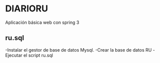 DIARIORU
========

Aplicación básica web con spring 3


ru.sql
------
-Instalar el gestor de base de datos Mysql.
-Crear la base de datos RU
-Ejecutar el script ru.sql
